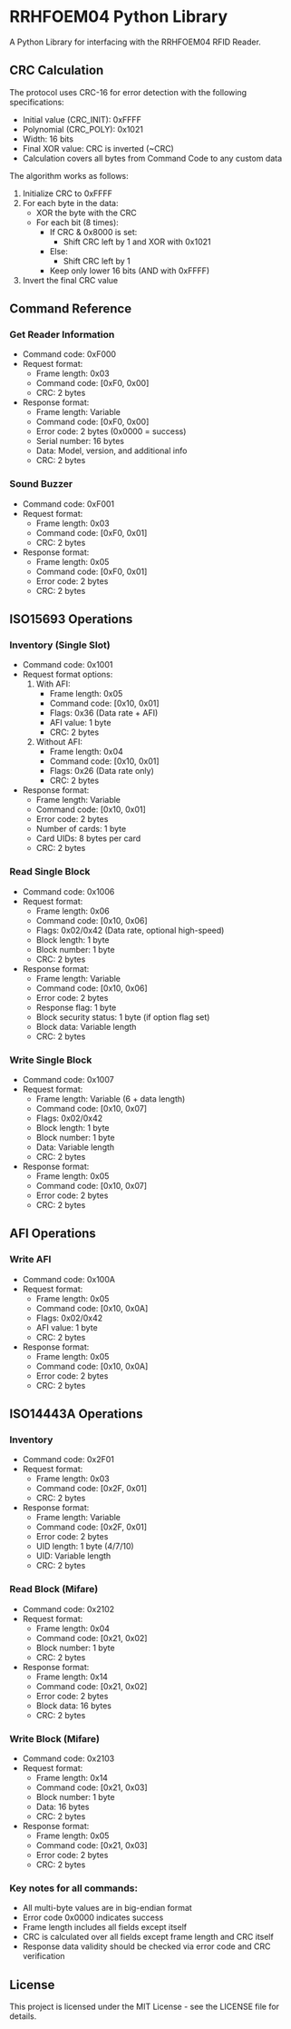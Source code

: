 # RRHFOEM04 Python Library

A Python Library for interfacing with the RRHFOEM04 RFID Reader.


## CRC Calculation

The protocol uses CRC-16 for error detection with the following specifications:
* Initial value (CRC_INIT): 0xFFFF
* Polynomial (CRC_POLY): 0x1021
* Width: 16 bits
* Final XOR value: CRC is inverted (~CRC)
* Calculation covers all bytes from Command Code to any custom data

The algorithm works as follows:
1. Initialize CRC to 0xFFFF
2. For each byte in the data:
   * XOR the byte with the CRC
   * For each bit (8 times):
      * If CRC & 0x8000 is set:
         * Shift CRC left by 1 and XOR with 0x1021
      * Else:
         * Shift CRC left by 1
      * Keep only lower 16 bits (AND with 0xFFFF)
3. Invert the final CRC value

## Command Reference

### Get Reader Information
* Command code: 0xF000
* Request format:
   * Frame length: 0x03
   * Command code: [0xF0, 0x00]
   * CRC: 2 bytes
* Response format:
   * Frame length: Variable
   * Command code: [0xF0, 0x00]
   * Error code: 2 bytes (0x0000 = success)
   * Serial number: 16 bytes
   * Data: Model, version, and additional info
   * CRC: 2 bytes

### Sound Buzzer
* Command code: 0xF001
* Request format:
   * Frame length: 0x03
   * Command code: [0xF0, 0x01]
   * CRC: 2 bytes
* Response format:
   * Frame length: 0x05
   * Command code: [0xF0, 0x01]
   * Error code: 2 bytes
   * CRC: 2 bytes

## ISO15693 Operations

### Inventory (Single Slot)
* Command code: 0x1001
* Request format options:
   1. With AFI:
      * Frame length: 0x05
      * Command code: [0x10, 0x01]
      * Flags: 0x36 (Data rate + AFI)
      * AFI value: 1 byte
      * CRC: 2 bytes
   2. Without AFI:
      * Frame length: 0x04
      * Command code: [0x10, 0x01]
      * Flags: 0x26 (Data rate only)
      * CRC: 2 bytes
* Response format:
   * Frame length: Variable
   * Command code: [0x10, 0x01]
   * Error code: 2 bytes
   * Number of cards: 1 byte
   * Card UIDs: 8 bytes per card
   * CRC: 2 bytes

### Read Single Block
* Command code: 0x1006
* Request format:
   * Frame length: 0x06
   * Command code: [0x10, 0x06]
   * Flags: 0x02/0x42 (Data rate, optional high-speed)
   * Block length: 1 byte
   * Block number: 1 byte
   * CRC: 2 bytes
* Response format:
   * Frame length: Variable
   * Command code: [0x10, 0x06]
   * Error code: 2 bytes
   * Response flag: 1 byte
   * Block security status: 1 byte (if option flag set)
   * Block data: Variable length
   * CRC: 2 bytes

### Write Single Block
* Command code: 0x1007
* Request format:
   * Frame length: Variable (6 + data length)
   * Command code: [0x10, 0x07]
   * Flags: 0x02/0x42
   * Block length: 1 byte
   * Block number: 1 byte
   * Data: Variable length
   * CRC: 2 bytes
* Response format:
   * Frame length: 0x05
   * Command code: [0x10, 0x07]
   * Error code: 2 bytes
   * CRC: 2 bytes

## AFI Operations

### Write AFI
* Command code: 0x100A
* Request format:
   * Frame length: 0x05
   * Command code: [0x10, 0x0A]
   * Flags: 0x02/0x42
   * AFI value: 1 byte
   * CRC: 2 bytes
* Response format:
   * Frame length: 0x05
   * Command code: [0x10, 0x0A]
   * Error code: 2 bytes
   * CRC: 2 bytes

## ISO14443A Operations

### Inventory
* Command code: 0x2F01
* Request format:
   * Frame length: 0x03
   * Command code: [0x2F, 0x01]
   * CRC: 2 bytes
* Response format:
   * Frame length: Variable
   * Command code: [0x2F, 0x01]
   * Error code: 2 bytes
   * UID length: 1 byte (4/7/10)
   * UID: Variable length
   * CRC: 2 bytes

### Read Block (Mifare)
* Command code: 0x2102
* Request format:
   * Frame length: 0x04
   * Command code: [0x21, 0x02]
   * Block number: 1 byte
   * CRC: 2 bytes
* Response format:
   * Frame length: 0x14
   * Command code: [0x21, 0x02]
   * Error code: 2 bytes
   * Block data: 16 bytes
   * CRC: 2 bytes

### Write Block (Mifare)
* Command code: 0x2103
* Request format:
   * Frame length: 0x14
   * Command code: [0x21, 0x03]
   * Block number: 1 byte
   * Data: 16 bytes
   * CRC: 2 bytes
* Response format:
   * Frame length: 0x05
   * Command code: [0x21, 0x03]
   * Error code: 2 bytes
   * CRC: 2 bytes

### Key notes for all commands:
* All multi-byte values are in big-endian format
* Error code 0x0000 indicates success
* Frame length includes all fields except itself
* CRC is calculated over all fields except frame length and CRC itself
* Response data validity should be checked via error code and CRC verification

## License

This project is licensed under the MIT License - see the LICENSE file for details.